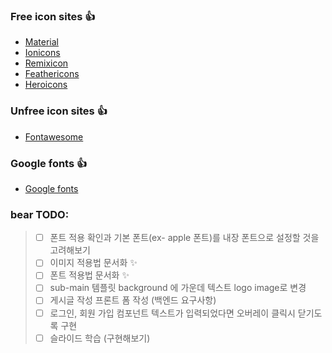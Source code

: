 ### Free icon sites :+1:

- [Material](https://material.io/)
- [Ionicons](https://ionicons.com/)
- [Remixicon](https://remixicon.com/)
- [Feathericons](https://feathericons.com/)
- [Heroicons](https://heroicons.dev/)

### Unfree icon sites :+1:

- [Fontawesome](https://fontawesome.com/)

### Google fonts :+1:

- [Google fonts](https://fonts.google.com/)


### bear TODO: 
> - [ ] 폰트 적용 확인과 기본 폰트(ex- apple 폰트)를 내장 폰트으로 설정할 것을 고려해보기
> - [ ] 이미지 적용법 문서화 :sparkles:
> - [ ] 폰트 적용법 문서화 :sparkles:
> - [ ] sub-main 템플릿 background 에 가운데 텍스트 logo image로 변경
> - [ ] 게시글 작성 프론트 폼 작성 (백엔드 요구사항)
> - [ ] 로그인, 회원 가입 컴포넌트 텍스트가 입력되었다면 오버레이 클릭시 닫기도록 구현
> - [ ] 슬라이드 학습 (구현해보기)